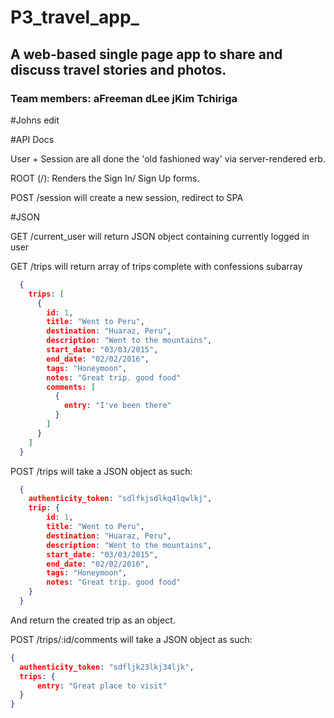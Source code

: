 # P3_travel_app_

## A web-based single page app to share and discuss travel stories and photos.

### Team members: aFreeman dLee jKim Tchiriga

#Johns edit

#API Docs

User + Session are all done the 'old fashioned way' via server-rendered erb.

ROOT (/): Renders the Sign In/ Sign Up forms.
<!-- POST /users will create a new user, redirect to ROOT -->
POST /session will create a new session, redirect to SPA

#JSON

GET /current_user will return JSON object containing currently logged in user

GET /trips will return array of trips complete with confessions subarray

```json
  {
    trips: [
      {
        id: 1,
        title: "Went to Peru",
        destination: "Huaraz, Peru",
        description: "Went to the mountains",
        start_date: "03/03/2015",
        end_date: "02/02/2016",
        tags: "Honeymoon",
        notes: "Great trip. good food"
        comments: [
          {
            entry: "I've been there"
          }
        ]
      }
    ]
  }
```

POST /trips will take a JSON object as such:

```json
  {
    authenticity_token: "sdlfkjsdlkq4lqwlkj",
    trip: {
        id: 1,
        title: "Went to Peru",
        destination: "Huaraz, Peru",
        description: "Went to the mountains",
        start_date: "03/03/2015",
        end_date: "02/02/2016",
        tags: "Honeymoon",
        notes: "Great trip. good food"
    }
  }
```
  And return the created trip as an object.

POST /trips/:id/comments will take a JSON object as such:

```json
{
  authenticity_token: "sdfljk23lkj34ljk",
  trips: {
      entry: "Great place to visit"
  }
}
```
